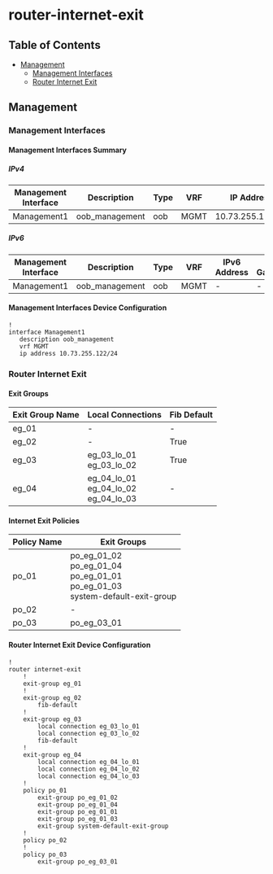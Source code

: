 # router-internet-exit

## Table of Contents

- [Management](#management)
  - [Management Interfaces](#management-interfaces)
  - [Router Internet Exit](#router-internet-exit-1)

## Management

### Management Interfaces

#### Management Interfaces Summary

##### IPv4

| Management Interface | Description | Type | VRF | IP Address | Gateway |
| -------------------- | ----------- | ---- | --- | ---------- | ------- |
| Management1 | oob_management | oob | MGMT | 10.73.255.122/24 | 10.73.255.2 |

##### IPv6

| Management Interface | Description | Type | VRF | IPv6 Address | IPv6 Gateway |
| -------------------- | ----------- | ---- | --- | ------------ | ------------ |
| Management1 | oob_management | oob | MGMT | - | - |

#### Management Interfaces Device Configuration

```eos
!
interface Management1
   description oob_management
   vrf MGMT
   ip address 10.73.255.122/24
```

### Router Internet Exit

#### Exit Groups

| Exit Group Name | Local Connections | Fib Default |
| --------------- | ----------------- | ----------- |
| eg_01 | - | - |
| eg_02 | - | True |
| eg_03 | eg_03_lo_01<br>eg_03_lo_02 | True |
| eg_04 | eg_04_lo_01<br>eg_04_lo_02<br>eg_04_lo_03 | - |

#### Internet Exit Policies

| Policy Name | Exit Groups |
| ----------- | ----------- |
| po_01 | po_eg_01_02<br>po_eg_01_04<br>po_eg_01_01<br>po_eg_01_03<br>system-default-exit-group |
| po_02 | - |
| po_03 | po_eg_03_01 |

#### Router Internet Exit Device Configuration

```eos
!
router internet-exit
    !
    exit-group eg_01
    !
    exit-group eg_02
        fib-default
    !
    exit-group eg_03
        local connection eg_03_lo_01
        local connection eg_03_lo_02
        fib-default
    !
    exit-group eg_04
        local connection eg_04_lo_01
        local connection eg_04_lo_02
        local connection eg_04_lo_03
    !
    policy po_01
        exit-group po_eg_01_02
        exit-group po_eg_01_04
        exit-group po_eg_01_01
        exit-group po_eg_01_03
        exit-group system-default-exit-group
    !
    policy po_02
    !
    policy po_03
        exit-group po_eg_03_01
```
